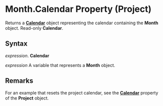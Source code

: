 
# Month.Calendar Property (Project)

 Returns a **[Calendar](2d3b0f05-4762-0058-15d4-47e1d2b9d9a9.md)** object representing the calendar containing the **Month** object. Read-only **Calendar**.


## Syntax

 _expression_. **Calendar**

 _expression_ A variable that represents a **Month** object.


## Remarks

For an example that resets the project calendar, see the  **[Calendar](0496a31e-7469-57e0-7675-ac9c6677f992.md)** property of the **Project** object.

